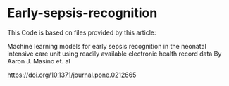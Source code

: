 # Early-sepsis-recognition

This Code is based on files provided by this article:

Machine learning models for early sepsis recognition in the neonatal intensive care unit using readily available electronic health record data
By Aaron J. Masino et. al

 https://doi.org/10.1371/journal.pone.0212665
